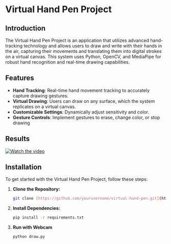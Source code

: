 # Virtual Hand Pen Project

## Introduction
The Virtual Hand Pen Project is an application that utilizes advanced hand-tracking technology and allows users to draw and write with their hands in the air, capturing their movements and translating them into digital strokes on a virtual canvas. This system uses Python, OpenCV, and MediaPipe for robust hand recognition and real-time drawing capabilities.

## Features
- **Hand Tracking**: Real-time hand movement tracking to accurately capture drawing gestures.
- **Virtual Drawing**: Users can draw on any surface, which the system replicates on a virtual canvas.
- **Customizable Settings**: Dynamically adjust sensitivity and color.
- **Gesture Controls**: Implement gestures to erase, change color, or stop drawing

## Results
[![Watch the video](https://img.youtube.com/vi/IfFx_euqv2U/0.jpg)](https://www.youtube.com/watch?v=IfFx_euqv2U)

## Installation
To get started with the Virtual Hand Pen Project, follow these steps:

1. **Clone the Repository:**
   ```bash
   git clone [https://github.com/yourusername/virtual-hand-pen.git](https://github.com/nullPtrErikaS/Virtual-Hand-Pen)

2. **Install Dependencies:**
    ```bash
    pip install -r requirements.txt
    
3. **Run with Webcam**
   ```bash
   python draw.py
   ```

